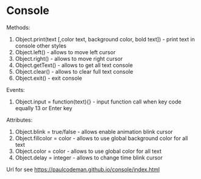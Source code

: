 # Console
Methods:
1) Object.print(text [,color text, background color, bold text]) - print text in console other styles
2) Object.left() - allows to move left cursor
3) Object.right() - allows to move right cursor
4) Object.getText() - allows to get all text console
5) Object.clear() - allows to clear full text console
6) Object.exit() - exit console

Events:
1) Object.input = function(text){} - input function call when key code equally 13 or Enter key

Attributes:
1) Object.blink = true/false - allows enable animation blink cursor
2) Object.fillcolor = color - allows to use global background color for all text
3) Object.color = color - allows to use global color for all text
4) Object.delay = integer - allows to change time blink cursor

Url for see https://paulcodeman.github.io/console/index.html
